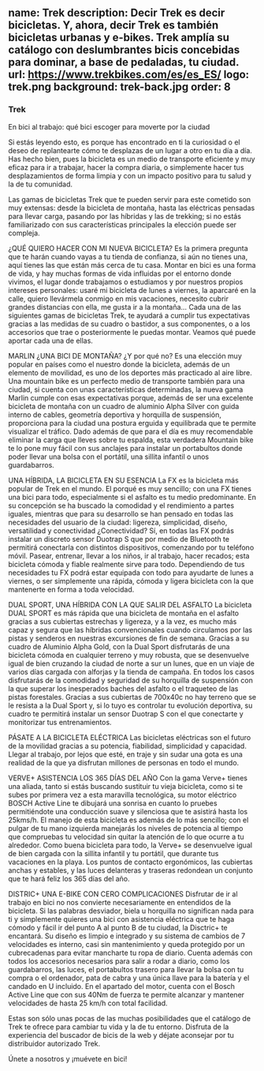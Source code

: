 name: Trek
description: Decir Trek es decir bicicletas. Y, ahora, decir Trek es también bicicletas urbanas y e-bikes. Trek amplía su catálogo con deslumbrantes bicis concebidas para dominar, a base de pedaladas, tu ciudad.
url: https://www.trekbikes.com/es/es_ES/
logo: trek.png
background: trek-back.jpg
order: 8
----
### Trek

En bici al trabajo: qué bici escoger para moverte por la ciudad

Si estás leyendo esto, es porque has encontrado en ti la curiosidad o el
deseo de replantearte cómo te desplazas de un lugar a otro en tu día a
día. Has hecho bien, pues la bicicleta es un medio de transporte eficiente y
muy eficaz para ir a trabajar, hacer la compra diaria, o simplemente hacer
tus desplazamientos de forma limpia y con un impacto positivo para tu
salud y la de tu comunidad.

Las gamas de bicicletas Trek que te pueden servir para este cometido son
muy extensas: desde la bicicleta de montaña, hasta las eléctricas pensadas
para llevar carga, pasando por las híbridas y las de trekking; si no estás
familiarizado con sus características principales la elección puede ser
compleja.

¿QUÉ QUIERO HACER CON MI NUEVA BICICLETA?
Es la primera pregunta que te harán cuando vayas a tu tienda de
confianza, si aún no tienes una, aquí tienes las que están más cerca de tu
casa. Montar en bici es una forma de vida, y hay muchas formas de vida
influidas por el entorno donde vivimos, el lugar donde trabajamos o
estudiamos y por nuestros propios intereses personales: usaré mi bicicleta
de lunes a viernes, la aparcaré en la calle, quiero llevármela conmigo en
mis vacaciones, necesito cubrir grandes distancias con ella, me gusta ir a la
montaña… Cada una de las siguientes gamas de bicicletas Trek, te ayudará
a cumplir tus expectativas gracias a las medidas de su cuadro o bastidor, a
sus componentes, o a los accesorios que trae o posteriormente le puedas
montar. Veamos qué puede aportar cada una de ellas.

MARLIN ¿UNA BICI DE MONTAÑA?
¿Y por qué no? Es una elección muy popular en países como el nuestro
donde la bicicleta, además de un elemento de movilidad, es uno de los
deportes más practicado al aire libre. Una mountain bike es un perfecto
medio de transporte también para una ciudad, si cuenta con unas
características determinadas, la nueva gama Marlin cumple con esas
expectativas porque, además de ser una excelente bicicleta de montaña
con un cuadro de aluminio Alpha Silver con guida interno de cables,
geometría deportiva y horquilla de suspensión, proporciona para la ciudad
una postura erguida y equilibrada que te permite visualizar el tráfico.
Dado además de que para el día es muy recomendable eliminar la carga
que lleves sobre tu espalda, esta verdadera Mountain bike te lo pone muy
fácil con sus anclajes para instalar un portabultos donde poder llevar una
bolsa con el portátil, una sillita infantil o unos guardabarros.

UNA HÍBRIDA, LA BICICLETA EN SU ESENCIA
La FX es la bicicleta más popular de Trek en el mundo. El porqué es muy
sencillo; con una FX tienes una bici para todo, especialmente si el asfalto
es tu medio predominante. En su concepción se ha buscado la comodidad
y el rendimiento a partes iguales, mientras que para su desarrollo se han
pensado en todas las necesidades del usuario de la ciudad: ligereza,
simplicidad, diseño, versatilidad y conectividad ¿Conectividad? Sí, en todas
las FX podrás instalar un discreto sensor Duotrap S que por medio de
Bluetooth te permitirá conectarla con distintos dispositivos, comenzando
por tu teléfono móvil.
Pasear, entrenar, llevar a los niños, ir al trabajo, hacer recados; esta
bicicleta cómoda y fiable realmente sirve para todo. Dependiendo de tus
necesidades tu FX podrá estar equipada con todo para ayudarte de lunes a
viernes, o ser simplemente una rápida, cómoda y ligera bicicleta con la
que mantenerte en forma a toda velocidad.

DUAL SPORT, UNA HÍBRIDA CON LA QUE SALIR DEL ASFALTO
La bicicleta DUAL SPORT es más rápida que una bicicleta de montaña en el
asfalto gracias a sus cubiertas estrechas y ligereza, y a la vez, es mucho
más capaz y segura que las híbridas convencionales cuando circulamos por
las pistas y senderos en nuestras excursiones de fin de semana.
Gracias a su cuadro de Aluminio Alpha Gold, con la Dual Sport disfrutarás
de una bicicleta cómoda en cualquier terreno y muy robusta, que se
desenvuelve igual de bien cruzando la ciudad de norte a sur un lunes, que
en un viaje de varios días cargada con alforjas y la tienda de campaña. En
todos los casos disfrutarás de la comodidad y seguridad de su horquilla de
suspensión con la que superar los inesperados baches del asfalto o el
traqueteo de las pistas forestales. Gracias a sus cubiertas de 700x40c no
hay terreno que se le resista a la Dual Sport y, si lo tuyo es controlar tu
evolución deportiva, su cuadro te permitirá instalar un sensor Duotrap S
con el que conectarte y monitorizar tus entrenamientos.

PÁSATE A LA BICICLETA ELÉCTRICA
Las bicicletas eléctricas son el futuro de la movilidad gracias a su potencia,
fiabilidad, simplicidad y capacidad. Llegar al trabajo, por lejos que esté, en
traje y sin sudar una gota es una realidad de la que ya disfrutan millones
de personas en todo el mundo.

VERVE+ ASISTENCIA LOS 365 DÍAS DEL AÑO
Con la gama Verve+ tienes una aliada, tanto si estás buscando sustituir tu
vieja bicicleta, como si te subes por primera vez a esta maravilla
tecnológica, su motor eléctrico BOSCH Active Line te dibujará una sonrisa
en cuanto lo pruebes permitiéndote una conducción suave y silenciosa
que te asistirá hasta los 25kms/h. El manejo de esta bicicleta es además de
lo más sencillo; con el pulgar de tu mano izquierda manejarás los niveles
de potencia al tiempo que compruebas tu velocidad sin quitar la atención
de lo que ocurre a tu alrededor. Como buena bicicleta para todo, la
Verve+ se desenvuelve igual de bien cargada con la sillita infantil y tu
portátil, que durante tus vacaciones en la playa. Los puntos de contacto
ergonómicos, las cubiertas anchas y estables, y las luces delanteras y
traseras redondean un conjunto que te hará feliz los 365 días del año.

DISTRIC+ UNA E-BIKE CON CERO COMPLICACIONES
Disfrutar de ir al trabajo en bici no nos convierte necesariamente en
entendidos de la bicicleta. Si las palabras desviador, biela u horquilla no
significan nada para ti y simplemente quieres una bici con asistencia
eléctrica que te haga cómodo y fácil ir del punto A al punto B de tu ciudad,
la Disctric+ te encantará.
Su diseño es limpio e integrado y su sistema de cambios de 7 velocidades
es interno, casi sin mantenimiento y queda protegido por un
cubrecadenas para evitar mancharte tu ropa de diario. Cuenta además
con todos los accesorios necesarios para salir a rodar a diario, como los
guardabarros, las luces, el portabultos trasero para llevar la bolsa con tu
compra o el ordenador, pata de cabra y una única llave para la batería y el
candado en U incluido. En el apartado del motor, cuenta con el Bosch
Active Line que con sus 40Nm de fuerza te permite alcanzar y mantener
velocidades de hasta 25 km/h con total facilidad.

Estas son sólo unas pocas de las muchas posibilidades que el catálogo de
Trek te ofrece para cambiar tu vida y la de tu entorno. Disfruta de la
experiencia del buscador de bicis de la web y déjate aconsejar por tu
distribuidor autorizado Trek.

Únete a nosotros y ¡muévete en bici!
